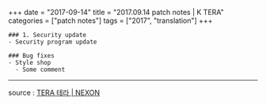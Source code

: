+++
date = "2017-09-14"
title = "2017.09.14 patch notes | K TERA"
categories = ["patch notes"]
tags = ["2017", "translation"]
+++

```
### 1. Security update
- Security program update

### Bug fixes
- Style shop
  - Some comment
```

----

source : [TERA 테라 | NEXON](http://tera.nexon.com/news/update/view.aspx?n4articlesn=297)
